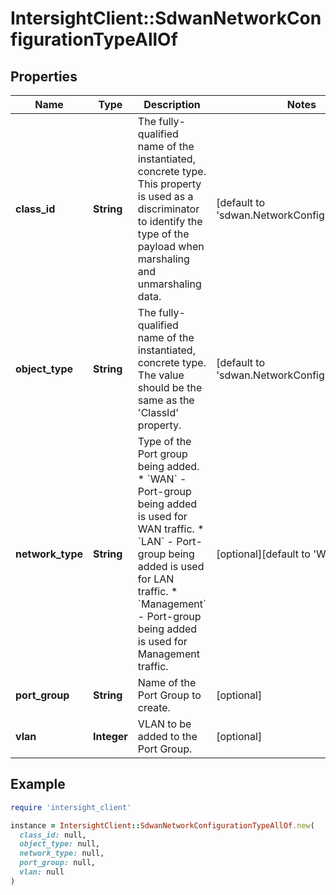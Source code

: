 # IntersightClient::SdwanNetworkConfigurationTypeAllOf

## Properties

| Name | Type | Description | Notes |
| ---- | ---- | ----------- | ----- |
| **class_id** | **String** | The fully-qualified name of the instantiated, concrete type. This property is used as a discriminator to identify the type of the payload when marshaling and unmarshaling data. | [default to &#39;sdwan.NetworkConfigurationType&#39;] |
| **object_type** | **String** | The fully-qualified name of the instantiated, concrete type. The value should be the same as the &#39;ClassId&#39; property. | [default to &#39;sdwan.NetworkConfigurationType&#39;] |
| **network_type** | **String** | Type of the Port group being added. * &#x60;WAN&#x60; - Port-group being added is used for WAN traffic. * &#x60;LAN&#x60; - Port-group being added is used for LAN traffic. * &#x60;Management&#x60; - Port-group being added is used for Management traffic. | [optional][default to &#39;WAN&#39;] |
| **port_group** | **String** | Name of the Port Group to create. | [optional] |
| **vlan** | **Integer** | VLAN to be added to the Port Group. | [optional] |

## Example

```ruby
require 'intersight_client'

instance = IntersightClient::SdwanNetworkConfigurationTypeAllOf.new(
  class_id: null,
  object_type: null,
  network_type: null,
  port_group: null,
  vlan: null
)
```

